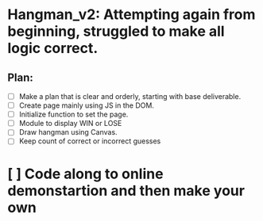 # Hangman_v2: Attempting again from beginning, struggled to make all logic correct.

## Plan:

-   [ ] Make a plan that is clear and orderly, starting with base deliverable.
-   [ ] Create page mainly using JS in the DOM.
-   [ ] Initialize function to set the page.
-   [ ] Module to display WIN or LOSE
-   [ ] Draw hangman using Canvas.
-   [ ] Keep count of correct or incorrect guesses

# [ ] Code along to online demonstartion and then make your own
